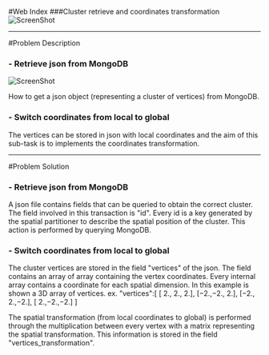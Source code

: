 #Web Index
###Cluster retrieve and coordinates transformation
![ScreenShot](https://raw.github.com/cvdlab-bio/webindex/maglia_dev_branch/slide%20Francesco%20Maglia/general.png)
- - -

#Problem Description

### - Retrieve json from MongoDB
![ScreenShot](https://raw.github.com/cvdlab-bio/webindex/maglia_dev_branch/slide%20Francesco%20Maglia/img1.png)

How to get a json object (representing a cluster of vertices) from MongoDB.

### - Switch coordinates from local to global

The vertices can be stored in json with local coordinates and the aim of this sub-task is to implements the coordinates transformation.
- - -

#Problem Solution

### - Retrieve json from MongoDB

A json file contains fields that can be queried to obtain the correct cluster. The field involved in this transaction is "id". Every id is a key generated by the spatial partitioner to describe the spatial position of the cluster. This action is performed by querying MongoDB.

### - Switch coordinates from local to global

The cluster vertices are stored in the field "vertices" of the json. The field contains an array of array containing the vertex coordinates. Every internal array contains a coordinate for each spatial dimension. In this example is shown a 3D array of vertices.
ex. "vertices":[
				[ 2., 2., 2.],
    				[−2.,−2., 2.],
    				[−2., 2.,−2.],
   				[ 2.,−2.,−2.]
		]

The spatial transformation (from local coordinates to global) is performed through the multiplication between every vertex with a matrix representing the spatial transformation. This information is stored in the field "vertices_transformation".

